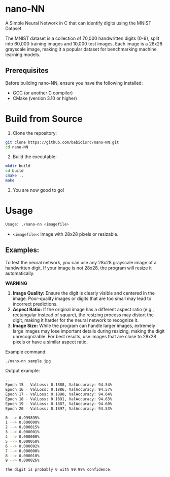 # nano-NN
A Simple Neural Network in C that can identify digits using the MNIST Dataset.

The MNIST dataset is a collection of 70,000 handwritten digits (0-9), split into 60,000 training images and 10,000 test images. Each image is a 28x28 grayscale image, making it a popular dataset for benchmarking machine learning models.

## Prerequisites
Before building nano-NN, ensure you have the following installed:
- GCC (or another C compiler)
- CMake (version 3.10 or higher)

# Build from Source

1. Clone the repository:

```bash
git clone https://github.com/babidisrc/nano-NN.git
cd nano-NN
```

2. Build the executable:

```bash
mkdir build
cd build
cmake ..
make
```

3. You are now good to go!

# Usage

```bash
Usage: ./nano-nn <imagefile>
```

- `<imagefile>`: Image with 28x28 pixels or resizable.

## Examples:
To test the neural network, you can use any 28x28 grayscale image of a handwritten digit. If your image is not 28x28, the program will resize it automatically.

**WARNING**
1. **Image Quality:** Ensure the digit is clearly visible and centered in the image. Poor-quality images or digits that are too small may lead to incorrect predictions.
2. **Aspect Ratio:** If the original image has a different aspect ratio (e.g., rectangular instead of square), the resizing process may distort the digit, making it harder for the neural network to recognize it.
3. **Image Size:** While the program can handle larger images, extremely large images may lose important details during resizing, making the digit unrecognizable. For best results, use images that are close to 28x28 pixels or have a similar aspect ratio.

Example command:

```bash
./nano-nn sample.jpg
```

Output example:

```bash
...
Epoch 15 - ValLoss: 0.1888, ValAccuracy: 94.54%
Epoch 16 - ValLoss: 0.1886, ValAccuracy: 94.57%
Epoch 17 - ValLoss: 0.1890, ValAccuracy: 94.64%
Epoch 18 - ValLoss: 0.1891, ValAccuracy: 94.63%
Epoch 19 - ValLoss: 0.1887, ValAccuracy: 94.60%
Epoch 20 - ValLoss: 0.1897, ValAccuracy: 94.53%

0 --> 0.999895%
1 --> 0.000000%
2 --> 0.000015%
3 --> 0.000001%
4 --> 0.000000%
5 --> 0.000050%
6 --> 0.000002%
7 --> 0.000000%
8 --> 0.000010%
9 --> 0.000026%

The digit is probably 0 with 99.99% confidence.
```
